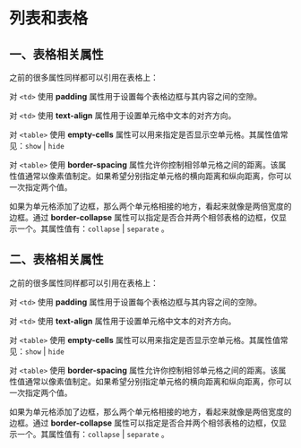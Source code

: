 # 列表和表格

## 一、表格相关属性

之前的很多属性同样都可以引用在表格上：

对 `<td>` 使用 **padding** 属性用于设置每个表格边框与其内容之间的空隙。

对 `<td>` 使用 **text-align** 属性用于设置单元格中文本的对齐方向。

对 `<table>` 使用 **empty-cells** 属性可以用来指定是否显示空单元格。其属性值常见：`show` | `hide`

对 `<table>` 使用 **border-spacing** 属性允许你控制相邻单元格之间的距离。该属性值通常以像素值制定。如果希望分别指定单元格的横向距离和纵向距离，你可以一次指定两个值。

如果为单元格添加了边框，那么两个单元格相接的地方，看起来就像是两倍宽度的边框。通过 **border-collapse** 属性可以指定是否合并两个相邻表格的边框，仅显示一个。其属性值有：`collapse` | `separate` 。


## 二、表格相关属性

之前的很多属性同样都可以引用在表格上：

对 `<td>` 使用 **padding** 属性用于设置每个表格边框与其内容之间的空隙。

对 `<td>` 使用 **text-align** 属性用于设置单元格中文本的对齐方向。

对 `<table>` 使用 **empty-cells** 属性可以用来指定是否显示空单元格。其属性值常见：`show` | `hide`

对 `<table>` 使用 **border-spacing** 属性允许你控制相邻单元格之间的距离。该属性值通常以像素值制定。如果希望分别指定单元格的横向距离和纵向距离，你可以一次指定两个值。

如果为单元格添加了边框，那么两个单元格相接的地方，看起来就像是两倍宽度的边框。通过 **border-collapse** 属性可以指定是否合并两个相邻表格的边框，仅显示一个。其属性值有：`collapse` | `separate` 。

